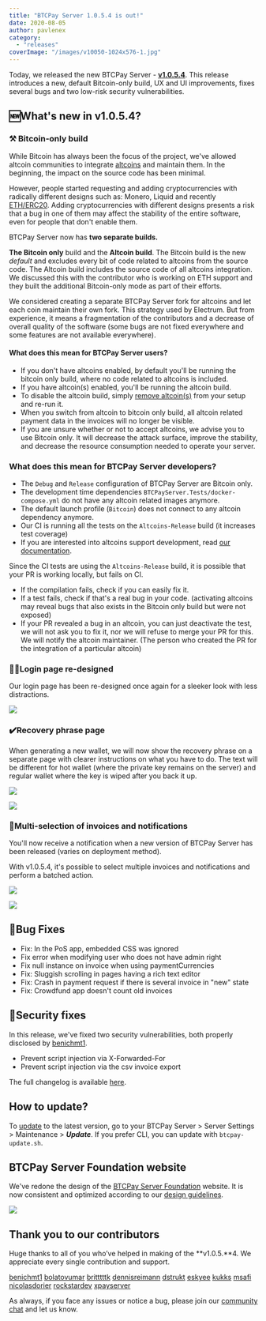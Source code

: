 ```yaml
---
title: "BTCPay Server 1.0.5.4 is out!"
date: 2020-08-05
author: pavlenex
category:
  - "releases"
coverImage: "/images/v10050-1024x576-1.jpg"
---
```


Today, we released the new BTCPay Server - **[v1.0.5.4](https://github.com/btcpayserver/btcpayserver/releases/tag/v1.0.5.4)**. This release introduces a new, default Bitcoin-only build, UX and UI improvements, fixes several bugs and two low-risk security vulnerabilities.

## 🆕What's new in v1.0.5.4?

### ⚒️ Bitcoin-only build

While Bitcoin has always been the focus of the project, we've allowed altcoin communities to integrate [altcoins](https://docs.btcpayserver.org/Development/Altcoins) and maintain them. In the beginning, the impact on the source code has been minimal.

However, people started requesting and adding cryptocurrencies with radically different designs such as: Monero, Liquid and recently [ETH/ERC20](https://github.com/btcpayserver/btcpayserver/pull/1730). Adding cryptocurrencies with different designs presents a risk that a bug in one of them may affect the stability of the entire software, even for people that don't enable them.

BTCPay Server now has **two separate builds.**

**The Bitcoin only** build and the **Altcoin build**. The Bitcoin build is the new _default_ and excludes every bit of code related to altcoins from the source code. The Altcoin build includes the source code of all altcoins integration. We discussed this with the contributor who is working on ETH support and they built the additional Bitcoin-only mode as part of their efforts.

We considered creating a separate BTCPay Server fork for altcoins and let each coin maintain their own fork. This strategy used by Electrum. But from experience, it means a fragmentation of the contributors and a decrease of overall quality of the software (some bugs are not fixed everywhere and some features are not available everywhere).

#### What does this mean for BTCPay Server users?

- If you don't have altcoins enabled, by default you'll be running the bitcoin only build, where no code related to altcoins is included.
- If you have altcoin(s) enabled, you'll be running the altcoin build.
- To disable the altcoin build, simply [remove altcoin(s)](https://docs.btcpayserver.org/FAQ/FAQ-Altcoin/#how-to-remove-a-coin-from-btcpay) from your setup and re-run it.
- When you switch from altcoin to bitcoin only build, all altcoin related payment data in the invoices will no longer be visible.
- If you are unsure whether or not to accept altcoins, we advise you to use Bitcoin only. It will decrease the attack surface, improve the stability, and decrease the resource consumption needed to operate your server.

### What does this mean for BTCPay Server developers?

- The `Debug` and `Release` configuration of BTCPay Server are Bitcoin only.
- The development time dependencies `BTCPayServer.Tests/docker-compose.yml` do not have any altcoin related images anymore.
- The default launch profile (`Bitcoin`) does not connect to any altcoin dependency anymore.
- Our CI is running all the tests on the `Altcoins-Release` build (it increases test coverage)
- If you are interested into altcoins support development, read [our documentation](https://docs.btcpayserver.org/Development/LocalDev/#local-development).

Since the CI tests are using the `Altcoins-Release` build, it is possible that your PR is working locally, but fails on CI.

- If the compilation fails, check if you can easily fix it.
- If a test fails, check if that's a real bug in your code. (activating altcoins may reveal bugs that also exists in the Bitcoin only build but were not exposed)
- If your PR revealed a bug in an altcoin, you can just deactivate the test, we will not ask you to fix it, nor we will refuse to merge your PR for this. We will notify the altcoin maintainer. (The person who created the PR for the integration of a particular altcoin)

### 👨‍💻Login page re-designed

Our login page has been re-designed once again for a sleeker look with less distractions.

![](/images/89307536-7f15b900-d671-11ea-9a3d-5dbcc539ee38-1024x506.png)

### ✔️Recovery phrase page

When generating a new wallet, we will now show the recovery phrase on a separate page with clearer instructions on what you have to do. The text will be different for hot wallet (where the private key remains on the server) and regular wallet where the key is wiped after you back it up.

![](/images/recoveryphrase-1024x502.png)

![](/images/89307301-36f69680-d671-11ea-8ddf-b091c7300d8f-1024x483.png)

### 🔔Multi-selection of invoices and notifications

You'll now receive a notification when a new version of BTCPay Server has been released (varies on deployment method).

With v1.0.5.4, it's possible to select multiple invoices and notifications and perform a batched action.

![](/images/invoices-1024x296.png)

![](/images/notifications-1-1024x237.png)

## 🐛Bug Fixes

- Fix: In the PoS app, embedded CSS was ignored
- Fix error when modifying user who does not have admin right
- Fix null instance on invoice when using paymentCurrencies
- Fix: Sluggish scrolling in pages having a rich text editor
- Fix: Crash in payment request if there is several invoice in "new" state
- Fix: Crowdfund app doesn't count old invoices

## 🔐Security fixes

In this release, we've fixed two security vulnerabilities, both properly disclosed by [benichmt1](https://github.com/benichmt1).

- Prevent script injection via X-Forwarded-For
- Prevent script injection via the csv invoice export

The full changelog is available [here](https://github.com/btcpayserver/btcpayserver/releases/tag/v1.0.5.0).

## How to update?

To [update](https://docs.btcpayserver.org/faq-and-common-issues/faq-serversettings#how-to-update-btcpay-server) to the latest version, go to your BTCPay Server > Server Settings > Maintenance > _**Update**_. If you prefer CLI, you can update with `btcpay-update.sh`.

## BTCPay Server Foundation website

We've redone the design of the [BTCPay Server Foundation](http://foundation.btcpayserver.org/) website. It is now consistent and optimized according to our [design guidelines](https://design.btcpayserver.org/).

![](/images/foundation-website-1024x764.png)

## Thank you to our contributors

Huge thanks to all of you who’ve helped in making of the **v1.0.5.**4\. We appreciate every single contribution and support.

[benichmt1](https://github.com/benichmt1)
[bolatovumar](https://github.com/bolatovumar)
[britttttk](https://github.com/britttttk)
[dennisreimann](https://github.com/dennisreimann/)
[dstrukt](https://github.com/dstrukt)
[eskyee](https://github.com/eskyee/)
[kukks](https://github.com/kukks)
[msafi](https://github.com/msafi)
[nicolasdorier](https://github.com/nicolasdorier)
[rockstardev](https://github.com/rockstardev)
[xpayserver](https://github.com/xpayserver)

As always, if you face any issues or notice a bug, please join our [community chat](http://chat.btcpayserver.org/) and let us know.
